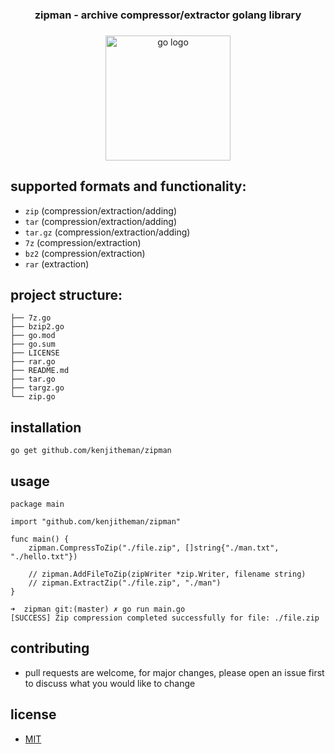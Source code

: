 <h3 align="center">zipman - archive compressor/extractor golang library</h3>

###

<div align="center">
  <img src="https://cdn.jsdelivr.net/gh/devicons/devicon/icons/go/go-original.svg" height="200" alt="go logo"  />
</div>

###

## supported formats and functionality:

- `zip` (compression/extraction/adding)
- `tar` (compression/extraction/adding)
- `tar.gz` (compression/extraction/adding)
- `7z` (compression/extraction)
- `bz2` (compression/extraction)
- `rar` (extraction)

## project structure:

```
├── 7z.go
├── bzip2.go
├── go.mod
├── go.sum
├── LICENSE
├── rar.go
├── README.md
├── tar.go
├── targz.go
└── zip.go
```

## installation

```
go get github.com/kenjitheman/zipman
```

## usage

```
package main

import "github.com/kenjitheman/zipman"

func main() {
	zipman.CompressToZip("./file.zip", []string{"./man.txt", "./hello.txt"})

    // zipman.AddFileToZip(zipWriter *zip.Writer, filename string)
	// zipman.ExtractZip("./file.zip", "./man")
}
```

```
➜  zipman git:(master) ✗ go run main.go
[SUCCESS] Zip compression completed successfully for file: ./file.zip
```

## contributing

- pull requests are welcome, for major changes, please open an issue first to
  discuss what you would like to change

## license

- [MIT](https://choosealicense.com/licenses/mit/)
